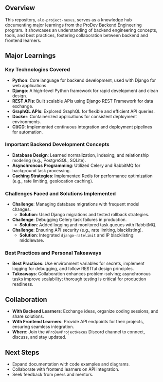 ## Overview
This repository, `alx-project-nexus`, serves as a knowledge hub documenting major learnings from the ProDev Backend Engineering program. It showcases an understanding of backend engineering concepts, tools, and best practices, fostering collaboration between backend and frontend learners.

## Major Learnings

### Key Technologies Covered
- **Python**: Core language for backend development, used with Django for web applications.
- **Django**: A high-level Python framework for rapid development and clean design.
- **REST APIs**: Built scalable APIs using Django REST Framework for data exchange.
- **GraphQL APIs**: Explored GraphQL for flexible and efficient API queries.
- **Docker**: Containerized applications for consistent deployment environments.
- **CI/CD**: Implemented continuous integration and deployment pipelines for automation.

### Important Backend Development Concepts
- **Database Design**: Learned normalization, indexing, and relationship modeling (e.g., PostgreSQL, SQLite).
- **Asynchronous Programming**: Utilized Celery and RabbitMQ for background task processing.
- **Caching Strategies**: Implemented Redis for performance optimization (e.g., rate limiting, geolocation caching).

### Challenges Faced and Solutions Implemented
- **Challenge**: Managing database migrations with frequent model changes.
  - **Solution**: Used Django migrations and tested rollback strategies.
- **Challenge**: Debugging Celery task failures in production.
  - **Solution**: Added logging and monitored task queues with RabbitMQ.
- **Challenge**: Ensuring API security (e.g., rate limiting, blacklisting).
  - **Solution**: Integrated `django-ratelimit` and IP blacklisting middleware.

### Best Practices and Personal Takeaways
- **Best Practices**: Use environment variables for secrets, implement logging for debugging, and follow RESTful design principles.
- **Takeaways**: Collaboration enhances problem-solving; asynchronous tasks improve scalability; thorough testing is critical for production readiness.

## Collaboration
- **With Backend Learners**: Exchange ideas, organize coding sessions, and share solutions.
- **With Frontend Learners**: Provide API endpoints for their projects, ensuring seamless integration.
- **Where**: Join the `#ProDevProjectNexus` Discord channel to connect, discuss, and stay updated.

## Next Steps
- Expand documentation with code examples and diagrams.
- Collaborate with frontend learners on API integration.
- Seek feedback from peers and mentors.